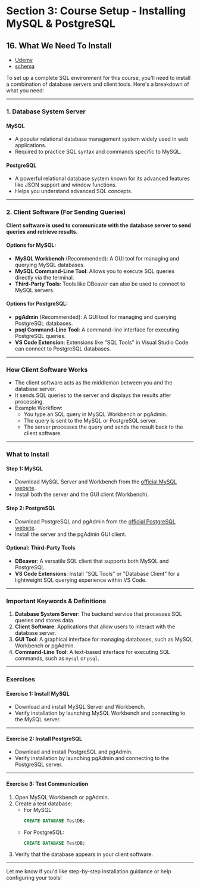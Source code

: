 # **Section 3: Course Setup - Installing MySQL & PostgreSQL**

## 16. What We Need To Install

- [Udemy](https://www.udemy.com/course/sql-the-complete-developers-guide-mysql-postgresql/learn/lecture/28611976#overview)
- [schema](pdf/course-setup.png)

To set up a complete SQL environment for this course, you'll need to install a combination of database servers and client tools. Here's a breakdown of what you need:

---

### **1. Database System Server**

#### **MySQL**

- A popular relational database management system widely used in web applications.
- Required to practice SQL syntax and commands specific to MySQL.

#### **PostgreSQL**

- A powerful relational database system known for its advanced features like JSON support and window functions.
- Helps you understand advanced SQL concepts.

---

### **2. Client Software (For Sending Queries)**

**Client software is used to communicate with the database server to send queries and retrieve results.**

#### **Options for MySQL**:

- **MySQL Workbench** (Recommended): A GUI tool for managing and querying MySQL databases.
- **MySQL Command-Line Tool**: Allows you to execute SQL queries directly via the terminal.
- **Third-Party Tools**: Tools like DBeaver can also be used to connect to MySQL servers.

#### **Options for PostgreSQL**:

- **pgAdmin** (Recommended): A GUI tool for managing and querying PostgreSQL databases.
- **psql Command-Line Tool**: A command-line interface for executing PostgreSQL queries.
- **VS Code Extension**: Extensions like "SQL Tools" in Visual Studio Code can connect to PostgreSQL databases.

---

### **How Client Software Works**

- The client software acts as the middleman between you and the database server.
- It sends SQL queries to the server and displays the results after processing.
- Example Workflow:
  - You type an SQL query in MySQL Workbench or pgAdmin.
  - The query is sent to the MySQL or PostgreSQL server.
  - The server processes the query and sends the result back to the client software.

---

### **What to Install**

#### **Step 1: MySQL**

- Download MySQL Server and Workbench from the [official MySQL website](https://dev.mysql.com/downloads/).
- Install both the server and the GUI client (Workbench).

#### **Step 2: PostgreSQL**

- Download PostgreSQL and pgAdmin from the [official PostgreSQL website](https://www.postgresql.org/download/).
- Install the server and the pgAdmin GUI client.

#### **Optional: Third-Party Tools**

- **DBeaver**: A versatile SQL client that supports both MySQL and PostgreSQL.
- **VS Code Extensions**: Install "SQL Tools" or "Database Client" for a lightweight SQL querying experience within VS Code.

---

### **Important Keywords & Definitions**

1. **Database System Server**: The backend service that processes SQL queries and stores data.
2. **Client Software**: Applications that allow users to interact with the database server.
3. **GUI Tool**: A graphical interface for managing databases, such as MySQL Workbench or pgAdmin.
4. **Command-Line Tool**: A text-based interface for executing SQL commands, such as `mysql` or `psql`.

---

### **Exercises**

#### **Exercise 1: Install MySQL**

- Download and install MySQL Server and Workbench.
- Verify installation by launching MySQL Workbench and connecting to the MySQL server.

---

#### **Exercise 2: Install PostgreSQL**

- Download and install PostgreSQL and pgAdmin.
- Verify installation by launching pgAdmin and connecting to the PostgreSQL server.

---

#### **Exercise 3: Test Communication**

1. Open MySQL Workbench or pgAdmin.
2. Create a test database:
   - For MySQL:
     ```sql
     CREATE DATABASE TestDB;
     ```
   - For PostgreSQL:
     ```sql
     CREATE DATABASE TestDB;
     ```
3. Verify that the database appears in your client software.

---

Let me know if you'd like step-by-step installation guidance or help configuring your tools!
